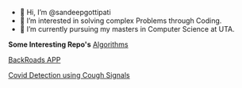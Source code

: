 - 👋 Hi, I’m @sandeepgottipati
- 👀 I’m interested in solving complex Problems through Coding.
- 📗	 I’m currently pursuing my masters in Computer Science at UTA.

<!---
sandeepgottipati/sandeepgottipati is a ✨ special ✨ repository because its `README.md` (this file) appears on your GitHub profile.
You can click the Preview link to take a look at your changes.
--->
**Some Interesting Repo's**
[Algorithms](https://github.com/sandeepgottipati/AlgorithmsPrep)

[BackRoads APP](https://github.com/sandeepgottipati/backroads-app)

[Covid Detection using Cough Signals](https://github.com/sandeepgottipati/COVID-19-detection-using-Cough-recorded-through-smartphone-using-machine-learning-algorithms)
